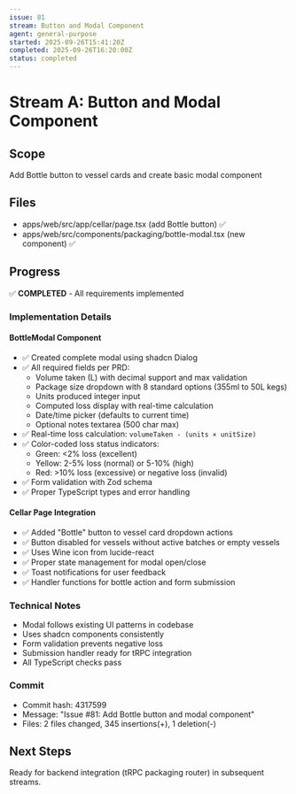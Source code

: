 ```yaml
---
issue: 81
stream: Button and Modal Component
agent: general-purpose
started: 2025-09-26T15:41:20Z
completed: 2025-09-26T16:20:00Z
status: completed
---
```


# Stream A: Button and Modal Component

## Scope
Add Bottle button to vessel cards and create basic modal component

## Files
- apps/web/src/app/cellar/page.tsx (add Bottle button) ✅
- apps/web/src/components/packaging/bottle-modal.tsx (new component) ✅

## Progress
✅ **COMPLETED** - All requirements implemented

### Implementation Details

#### BottleModal Component
- ✅ Created complete modal using shadcn Dialog
- ✅ All required fields per PRD:
  - Volume taken (L) with decimal support and max validation
  - Package size dropdown with 8 standard options (355ml to 50L kegs)
  - Units produced integer input
  - Computed loss display with real-time calculation
  - Date/time picker (defaults to current time)
  - Optional notes textarea (500 char max)
- ✅ Real-time loss calculation: `volumeTaken - (units × unitSize)`
- ✅ Color-coded loss status indicators:
  - Green: <2% loss (excellent)
  - Yellow: 2-5% loss (normal) or 5-10% (high)
  - Red: >10% loss (excessive) or negative loss (invalid)
- ✅ Form validation with Zod schema
- ✅ Proper TypeScript types and error handling

#### Cellar Page Integration
- ✅ Added "Bottle" button to vessel card dropdown actions
- ✅ Button disabled for vessels without active batches or empty vessels
- ✅ Uses Wine icon from lucide-react
- ✅ Proper state management for modal open/close
- ✅ Toast notifications for user feedback
- ✅ Handler functions for bottle action and form submission

### Technical Notes
- Modal follows existing UI patterns in codebase
- Uses shadcn components consistently
- Form validation prevents negative loss
- Submission handler ready for tRPC integration
- All TypeScript checks pass

### Commit
- Commit hash: 4317599
- Message: "Issue #81: Add Bottle button and modal component"
- Files: 2 files changed, 345 insertions(+), 1 deletion(-)

## Next Steps
Ready for backend integration (tRPC packaging router) in subsequent streams.